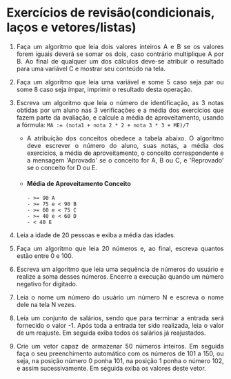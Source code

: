 # Exercícios de revisão(condicionais, laços e vetores/listas)
<div align="justify">

  1. Faça um algoritmo que leia dois valores inteiros A e B se os valores
forem iguais deverá se somar os dois, caso contrário multiplique A
por B. Ao final de qualquer um dos cálculos deve-se atribuir o
resultado para uma variável C e mostrar seu conteúdo na tela.

2. Faça um algoritmo que leia uma variável e some 5 caso seja par ou
some 8 caso seja ímpar, imprimir o resultado desta operação.

3. Escreva um algoritmo que leia o número de identificação, as 3 notas
obtidas por um aluno nas 3 verificações e a média dos exercícios que
fazem parte da avaliação, e calcule a média de aproveitamento,
usando a fórmula: `MA := (nota1 + nota 2 * 2 + nota 3 * 3 + ME)/7`

   - A atribuição dos conceitos obedece a tabela abaixo. O algoritmo
deve escrever o número do aluno, suas notas, a média dos exercícios,
a média de aproveitamento, o conceito correspondente e a
mensagem 'Aprovado' se o conceito for A, B ou C, e 'Reprovado' se o
conceito for D ou E.
   - #### Média de Aproveitamento Conceito
         - >= 90 A
         - >= 75 e < 90 B
         - >= 60 e < 75 C
         - >= 40 e < 60 D
         - < 40 E

4. Leia a idade de 20 pessoas e exiba a média das idades.

5. Faça um algoritmo que leia 20 números e, ao final, escreva quantos
estão entre 0 e 100.

6. Escreva um algoritmo que leia uma sequência de números do
usuário e realize a soma desses números. Encerre a execução
quando um número negativo for digitado.

7. Leia o nome um número do usuário um número N e escreva o nome
dele na tela N vezes.

8. Leia um conjunto de salários, sendo que para terminar a entrada será
fornecido o valor -1. Após toda a entrada ter sido realizada, leia o valor
de um reajuste. Em seguida exiba todos os salários já reajustados.

9. Crie um vetor capaz de armazenar 50 números inteiros. Em seguida
faça o seu preenchimento automático com os números de 101 a 150,
ou seja, na posição número 0 ponha 101, na posição 1 ponha o
número 102, e assim sucessivamente. Em seguida exiba os valores
deste vetor.
<div>
